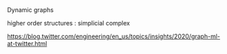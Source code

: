 
Dynamic graphs

higher order structures : simplicial complex

https://blog.twitter.com/engineering/en_us/topics/insights/2020/graph-ml-at-twitter.html

